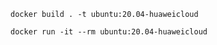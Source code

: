 
``` shell
docker build . -t ubuntu:20.04-huaweicloud
```


``` shell
docker run -it --rm ubuntu:20.04-huaweicloud
```
